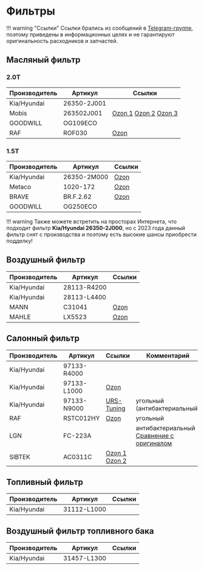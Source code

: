 # Фильтры

!!! warning "Ссылки"
    Ссылки брались из сообщений в [Telegram-группе](https://t.me/Kia_Sportage_5_Turbo), поэтому приведены в информационных целях и не гарантируют оригинальность расходников и запчастей.

## Масляный фильтр
### 2.0T
| Производитель | Артикул   | Ссылки |
|---|---|---|
| Kia/Hyundai | 26350-2J001 | |
| Mobis | 263502J001 | [Ozon 1](https://ozon.ru/t/4eeSU93)  [Ozon 2](https://ozon.ru/t/1GiNefD) [Ozon 3](https://ozon.ru/t/GNhCXIt) | 
| GOODWILL | OG109ECO | |
| RAF | ROF030 | [Ozon](https://ozon.ru/t/dhkzJOt )|

### 1.5T
| Производитель | Артикул   | Ссылки |
|---|---|---|
| Kia/Hyundai | 26350-2M000 | [Ozon](https://ozon.ru/t/pm8Xglo) |
| Metaco  | 1020-172 | [Ozon](https://ozon.ru/t/RlQk76E) | 
| BRAVE | BR.F.2.62 | [Ozon](https://ozon.ru/t/bamY2YO) |
| GOODWILL | OG250ECO | |

!!! warning
    Также можете встретить на просторах Интернета, что подходит фильтр **Kia/Hyundai 26350-2J000**, но с 2023 года данный фильтр снят с производства и поэтому есть высокие шансы приобрести подделку!

## Воздушный фильтр

| Производитель | Артикул   | Ссылки | 
|---|---|---| 
| Kia/Hyundai | 28113-R4200 | |
| Kia/Hyundai | 28113-L4400 | |
| MANN | C31041 | [Ozon](https://ozon.ru/t/WfhnjMy) |
| MAHLE | LX5523 | [Ozon](https://ozon.ru/t/rdhe1ax) |


## Салонный фильтр

| Производитель | Артикул   | Ссылки | Комментарий |
|---|---|---| --- |
| Kia/Hyundai | 97133-R4000 | | |
| Kia/Hyundai | 97133-L1000 |[Ozon](https://ozon.ru/t/M44a7ZG) | |
| Kia/Hyundai | 97133-N9000 | [URS-Tuning](https://urs-tuning.ru/kia/sportage-5-nq5-2021/ugolnyj-filtr-salona-sportage-nq5.html) | угольный (антибактериальный) |
| RAF | RSTC012HY | [Ozon](https://ozon.ru/t/WNN3ecS) | угольный |
| LGN | FC-223A | | антибактериальный<br>[Сравнение с оригиналом](https://t.me/Kia_Sportage_5_Turbo/36156/37679) | 
| SIBTEK | AC0311C |[Ozon 1](https://ozon.ru/t/DyrxXyr)  </br> [Ozon 2](https://ozon.ru/t/ifYCuDb)||

## Топливный фильтр

| Производитель | Артикул   | Ссылки |
|---|---|---|
| Kia/Hyundai | 31112-L1000  | |

## Воздушный фильтр топливного бака

| Производитель | Артикул   | Ссылки |
|---|---|---|
| Kia/Hyundai | 31457-L1300  | |